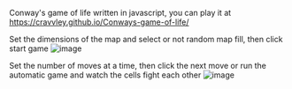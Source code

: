Conway's game of life written in javascript, you can play it at  https://cravvley.github.io/Conways-game-of-life/

Set the dimensions of the map and select or not random map fill, then click start game
![image](https://github.com/Cravvley/Conways-game-of-life/assets/43401559/ef8fb065-7b4f-46c0-a1fc-65deff12c405)

Set the number of moves at a time, then click the next move or run the automatic game and watch the cells fight each other
![image](https://github.com/Cravvley/Conways-game-of-life/assets/43401559/4ea34d51-4b9b-48d1-8b64-4bb2ae9a73d2)
